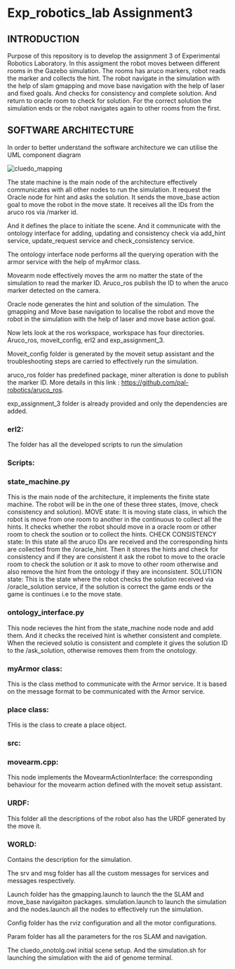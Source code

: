 # Exp_robotics_lab Assignment3
## INTRODUCTION
Purpose of this repository is to develop the assignment 3 of Experimental Robotics Laboratory. In this assigment the robot moves between different rooms in the Gazebo simulation. The rooms has aruco markers, robot reads the marker and collects the hint. The robot navigate in the simulation with the help of slam gmapping and move base navigation with the help of laser and fixed goals. And checks for consistency and complete solution. And return to oracle room to check for solution. For the correct solution the simulation ends or the robot navigates again to other rooms from the first.

## SOFTWARE ARCHITECTURE
In order to better understand the software architecture we can utilise the UML component diagram

![cluedo_mapping](https://user-images.githubusercontent.com/82164428/219997455-ae5f1b28-13f5-4b94-b0a2-33d4bc6ebafd.jpg)

The state machine is the main node of the architecture effectively communicates with all other nodes to run the simulation. It request the Oracle node for hint and asks the solution. It sends the move_base action goal to move the robot in the move state. It receives all the IDs from the aruco ros via /marker id. 

And it defines the place to initiate the scene. And it communicate with the ontology interface for adding, updating and consistency check via add_hint service, update_request service and check_consistency service.  

The ontology interface node performs all the querying operation with the armor service with the help of myArmor class.

Movearm node effectively moves the arm no matter the state of the simulation to read the marker ID. Aruco_ros publish the ID to when the aruco marker detected on the camera. 

Oracle node generates the hint and solution of the simulation. The gmapping and Move base navigation to localise the robot and move the robot in the simulation with the help of laser and move base action goal. 

Now lets look at the ros workspace, workspace has four directories. Aruco_ros, moveit_config, erl2 and exp_assignment_3.

Moveit_config folder is generated by the moveit setup assistant and the troubleshooting steps are carried to effectively run the simulation. 

aruco_ros folder has predefined package, miner alteration is done to publish the marker ID. More details in this link : https://github.com/pal-robotics/aruco_ros.

exp_assignment_3 folder is already provided and only the dependencies are added.

### erl2:
The folder has all the developed scripts to run the simulation

### Scripts:
### state_machine.py 
This is the main node of the architecture, it implements the finite state machine. The robot will be in the one of these three states, (move, check consistency and solution).
MOVE state: It is moving state class, in which the robot is move from one room to another in the continuous to collect all the hints. It checks whether the robot should move in a oracle room or other room to check the soution or to collect the hints. 
CHECK CONSISTENCY state: In this state all the aruco IDs are received and the corresponding hints are collected from the /oracle_hint. Then it stores the hints and check for consistency and if they are consistent it ask the robot to move to the oracle room to check the solution or it ask to move to other room otherwise and also remove the hint from the ontology if they are inconsistent.
SOLUTION state: This is the state where the robot checks the solution received via /oracle_solution service, if the solution is correct the game ends or the game is continues i.e to the move state.

### ontology_interface.py
This node recieves the hint from the state_machine node node and add them. And it checks the received hint is whether consistent and complete. When the recieved solutio is consistent and complete it gives the solution ID to the /ask_solution, otherwise removes them from the onotology. 

### myArmor class:
This is the class method to communicate with the Armor service. It is based on the message format to be communicated with the Armor service.

### place class:
THis is the class to create a place object.

### src:
### movearm.cpp:
This node implements the MovearmActionInterface: the corresponding behaviour for the movearm action defined with the moveit setup assistant.

### URDF:
This folder all the descriptions of the robot also has the URDF generated by the move it.
     
### WORLD:
Contains the description for the simulation.

The srv and msg folder has all the custom messages for services and messages respectively.

Launch folder has the gmapping.launch to launch the the SLAM and move_base navigaiton packages. simulation.launch to launch the simulation and the nodes.launch all the nodes to effectively run the simulation.

Config folder has the rviz configuration and all the motor configurations.

Param folder has all the parameters for the ros SLAM  and navigation. 

The cluedo_onotolg.owl initial scene setup. And the simulation.sh for launching the simulation with the aid of genome terminal.
